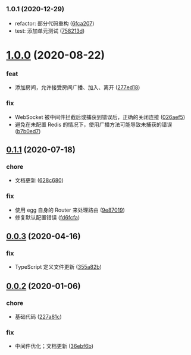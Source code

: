 ## <small>1.0.1 (2020-12-29)</small>

* refactor: 部分代码重构 ([6fca207](https://github.com/flarestart/egg-websocket-plugin/commit/6fca207))
* test: 添加单元测试 ([758213d](https://github.com/flarestart/egg-websocket-plugin/commit/758213d))



# [1.0.0](https://github.com/flarestart/egg-websocket-plugin/compare/v0.2.1...v1.0.0) (2020-08-22)


### feat

* 添加房间，允许接受房间广播、加入、离开 ([277ed18](https://github.com/flarestart/egg-websocket-plugin/commit/277ed185f017a1b4640a99772c6019a500bc3a37))

### fix

* WebSocket 被中间件拦截后或捕获到错误后，正确的关闭连接 ([026aef5](https://github.com/flarestart/egg-websocket-plugin/commit/026aef57894e92124a6b11bc1639364e72d2cda4))
* 避免在未配置 Redis 的情况下，使用广播方法可能导致未捕获的错误 ([b7b0ed7](https://github.com/flarestart/egg-websocket-plugin/commit/b7b0ed703685e3def8baf21783d2ab16febdf8df))



## [0.1.1](https://github.com/flarestart/egg-websocket-plugin/compare/v0.1.0...v0.1.1) (2020-07-18)


### chore

* 文档更新 ([628c680](https://github.com/flarestart/egg-websocket-plugin/commit/628c6806a4b8271ee0d1681d58e44e7adf904470))

### fix

* 使用 egg 自身的 Router 来处理路由 ([9e87019](https://github.com/flarestart/egg-websocket-plugin/commit/9e87019dc52a3a0a14e5a41ae3d43fa5607f4169))
* 修复默认配置错误 ([fd6fcfa](https://github.com/flarestart/egg-websocket-plugin/commit/fd6fcfa49ce96d2a2a5539dbdee71132f3cb273f))



## [0.0.3](https://github.com/flarestart/egg-websocket-plugin/compare/v0.0.2...v0.0.3) (2020-04-16)


### fix

* TypeScript 定义文件更新 ([355a82b](https://github.com/flarestart/egg-websocket-plugin/commit/355a82b455b29895e52e8f3149446c8b768063ce))



## [0.0.2](https://github.com/flarestart/egg-websocket-plugin/compare/227a81c38ea6a147e40b04fc61e63ad346514fa8...v0.0.2) (2020-01-06)


### chore

* 基础代码 ([227a81c](https://github.com/flarestart/egg-websocket-plugin/commit/227a81c38ea6a147e40b04fc61e63ad346514fa8))

### fix

* 中间件优化；文档更新 ([36ebf6b](https://github.com/flarestart/egg-websocket-plugin/commit/36ebf6b2036cb3958d57c0af0039a4fb861d99c6))



